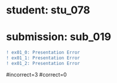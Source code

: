 # student: stu_078
# submission: sub_019

```diff
! ex01_0: Presentation Error
! ex01_1: Presentation Error
! ex01_2: Presentation Error
```
#incorrect=3
#correct=0
